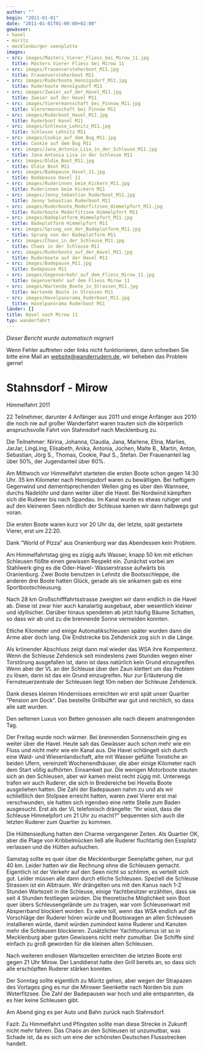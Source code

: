 ```yaml
---
author: ""
begin: "2011-01-01"
date: "2011-01-01T01:00:00+02:00"
gewässer:
- havel
- müritz
- mecklenburger seenplatte
images:
- src: images/Masters_Vierer_Fliess_bei_Mirow_11.jpg
  title: Masters Vierer Fliess bei Mirow 11
- src: images/Frauenversteherboot_M11.jpg
  title: Frauenversteherboot M11
- src: images/Ruderboote_Hennigsdorf_M11.jpg
  title: Ruderboote Hennigsdorf M11
- src: images/Zweier_auf_der_Havel_M11.jpg
  title: Zweier auf der Havel M11
- src: images/Vierermannschaft_bei_Pinnow_M11.jpg
  title: Vierermannschaft bei Pinnow M11
- src: images/Ruderboot_Havel_M11.jpg
  title: Ruderboot Havel M11
- src: images/Schleuse_Lehnitz_M11.jpg
  title: Schleuse Lehnitz M11
- src: images/Cookie_auf_dem_Bug_M11.jpg
  title: Cookie auf dem Bug M11
- src: images/Jana_Antonia_Lisa_in_der_Schleuse_M11.jpg
  title: Jana Antonia Lisa in der Schleuse M11
- src: images/Oldie_Boot_M11.jpg
  title: Oldie Boot M11
- src: images/Badepause_Havel_11.jpg
  title: Badepause Havel 11
- src: images/Ruderinnen_beim_Kickern_M11.jpg
  title: Ruderinnen beim Kickern M11
- src: images/Jenny_Sebastian_Ruderboot_M11.jpg
  title: Jenny Sebastian Ruderboot M11
- src: images/Ruderboote_Moderfitzsee_Himmelpfort_M11.jpg
  title: Ruderboote Moderfitzsee Himmelpfort M11
- src: images/Badeplatform_Himmelpfort_M11.jpg
  title: Badeplatform Himmelpfort M11
- src: images/Sprung_von_der_Badeplatform_M11.jpg
  title: Sprung von der Badeplatform M11
- src: images/Chaos_in_der_Schleuse_M11.jpg
  title: Chaos in der Schleuse M11
- src: images/Ruderboote_auf_der_Havel_M11.jpg
  title: Ruderboote auf der Havel M11
- src: images/Badepause_M11.jpg
  title: Badepause M11
- src: images/Gegenverkehr_auf_dem_Fliess_Mirow_11.jpg
  title: Gegenverkehr auf dem Fliess Mirow 11
- src: images/Wartende_Boote_in_Strassen_M11.jpg
  title: Wartende Boote in Strassen M11
- src: images/Havelpanorama_Ruderboot_M11.jpg
  title: Havelpanorama Ruderboot M11
länder: []
title: Havel nach Mirow 11
typ: wanderfahrt
---
```



*Dieser Bericht wurde automatisch migriert*

Wenn Fehler auftreten oder links nicht funktionieren, dann schreiben Sie bitte eine Mail an website@wanderrudern.de, wir beheben das Problem gerne!



# Stahnsdorf - Mirow


Himmelfahrt 2011

22 Teilnehmer, darunter 4 Anfänger aus 2011 und einige Anfänger aus 2010 die noch nie auf großer Wanderfahrt waren trauten sich die körperlich anspruchsvolle Fahrt von Stahnsdorf nach Mecklenburg zu.

Die Teilnehmer: Nirina, Johanna, Claudia, Jana, Marlene, Elina, Marlies, JarJar, LingLing, Elisabeth, Anika, Antonia, Jochen, Malte B., Martin, Anton, Sebastian, Jörg S., Thomas, Cookie, Paul S., Stefan. Der Frauenanteil lag über 50%, der Jugendanteil über 60%.

Am Mittwoch vor Himmelfahrt starteten die ersten Boote schon gegen 14:30 Uhr. 35 km Kilometer nach Hennigsdorf waren zu bewältigen. Bei heftigem Gegenwind und dementsprechenden Wellen ging es über den Wannsee, durchs Nadelöhr und dann weiter über die Havel. Bei Nordwind kämpften sich die Ruderer bis nach Spandau. Im Kanal wurde es etwas ruhiger und auf den kleineren Seen nördlich der Schleuse kamen wir dann halbwegs gut voran.

Die ersten Boote waren kurz vor 20 Uhr da, der letzte, spät gestartete Vierer, erst um 22:20.

Dank “World of Pizza” aus Oranienburg war das Abendessen kein Problem.

Am Himmelfahrtstag ging es zügig aufs Wasser, knapp 50 km mit etlichen Schleusen flößte einen gewissen Respekt ein. Zunächst vorbei am Stahlwerk ging es die Oder-Havel- Wasserstrasse aufwärts bis Oranienburg. Zwei Boote benutzen in Lehnitz die Bootsschleppe, die anderen drei Boote hatten Glück, gerade als sie ankamen gab es eine Sportbootschleusung.

Nach 28 km Großschifffahrtsstrasse zweigten wir dann endlich in die Havel ab. Diese ist zwar hier auch kanalartig ausgebaut, aber wesentlich kleiner und idyllischer. Darüber hinaus spendeten ab jetzt häufig Bäume Schatten, so dass wir ab und zu die brennende Sonne vermeiden konnten.

Etliche Kilometer und einige Automatikschleusen später wurden dann die Arme aber doch lang. Die Endstrecke bis Zehdenick zog sich in die Länge.

Als krönender Abschluss zeigt dann mal wieder das WSA ihre Kompentenz. Wenn die Schleuse Zehdenick seit mindestens zwei Stunden wegen einer Torstörung ausgefallen ist, dann ist dass natürlich kein Grund einzugreifen. Wenn aber der VL an der Schleuse über den Zaun klettert um das Problem zu lösen, dann ist das ein Grund einzugreifen. Nur zur Erläuterung die Fernsteuerzentrale der Schleusen liegt 10m neben der Schleuse Zehdenick.

Dank dieses kleinen Hindernisses erreichten wir erst spät unser Quartier “Pension am Dock”. Das bestellte Grillbüffet war gut und reichlich, so dass alle satt wurden.

Den seltenen Luxus von Betten genossen alle nach diesem anstrengenden Tag.

Der Freitag wurde noch wärmer. Bei brennenden Sonnenschein ging es weiter über die Havel. Heute sah das Gewässer auch schon mehr wie ein Fluss und nicht mehr wie ein Kanal aus. Die Havel schlängelt sich durch eine Wald- und Wiesenlandschaft, alte mit Wasser gefüllte Tonstiche an beiden Ufern, vereinzelt Wochenendhäuser, die aber einige Kilometer nach dem Start völlig aufhörten. Einsamkeit pur. Die wenigen Motorboote stauten sich an den Schleusen, aber wir kamen meist recht zügig mit. Unterwegs trafen wir auch Ruderer, die sich in Bredereiche bei Hevella Boote ausgeliehen hatten. Die Zahl der Badepausen nahm zu und als wir schließlich den Stolpsee erreicht hatten, waren zwei Vierer erst mal verschwunden, sie hatten sich irgendwo eine nette Stelle zum Baden ausgesucht. Erst als der VL telefonisch drängelte: “Ihr wisst, dass die Schleuse Himmelpfort um 21 Uhr zu macht?” bequemten sich auch die letzten Ruderer zum Quartier zu kommen.

Die Hüttensiedlung hatten den Charme vergangener Zeiten. Als Quartier OK, aber die Plage von Kribbelmücken ließ alle Ruderer fluchtartig den Essplatz verlassen und die Hütten aufsuchen.

Samstag sollte es quer über die Mecklenburger Seenplatte gehen, nur gut 40 km. Leider hatten wir die Rechnung ohne die Schleusen gemacht. Eigentlich ist der Verkehr auf den Seen nicht so schlimm, es verteilt sich gut. Leider müssen alle dann durch etliche Schleusen. Speziell die Schleuse Strassen ist ein Albtraum. Wir drängelten uns mit den Kanus nach 1-2 Stunden Wartezeit in die Schleuse, einige Yachtbesitzer erzählten, dass sie seit 4 Stunden festliegen würden. Die theoretische Möglichkeit sein Boot quer übers Schleusengelände um zu tragen, war vom Schleusenwart mit Absperrband blockiert worden. Es wäre toll, wenn das WSA endlich auf die Vorschläge der Ruderer hören würde und Bootswagen an allen Schleusen installieren würde, damit würden zumindest keine Ruderer und Kanuten mehr die Schleusen blockieren. Zusätzlicher Yachttourismus ist so in Mecklenburg aber guten Gewissens nicht mehr zumutbar. Die Schiffe sind einfach zu groß geworden für die kleinen alten Schleusen.

Nach weiteren endlosen Wartezeiten erreichten die letzten Boote erst gegen 21 Uhr Mirow. Der Landdienst hatte den Grill bereits an, so dass sich alle erschöpften Ruderer stärken konnten.

Der Sonntag sollte eigentlich zu Müritz gehen, aber wegen der Strapazen des Vortages ging es nur die Mirower Seenkette nach Norden bis zum Woterfitzsee. Die Zahl der Badepausen war hoch und alle entspannten, da es hier keine Schleusen gibt.

Am Abend ging es per Auto und Bahn zurück nach Stahnsdorf.

Fazit: Zu Himmelfahrt und Pfingsten sollte man diese Strecke in Zukunft nicht mehr fahren. Das Chaos an den Schleusen ist unzumutbar, was Schade ist, da es sich um eine der schönsten Deutschen Flussstrecken handelt.